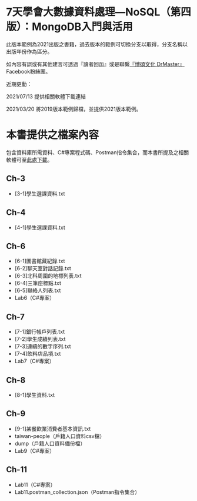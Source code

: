 # 7天學會大數據資料處理—NoSQL（第四版）：MongoDB入門與活用

此版本範例為2021出版之書籍，過去版本的範例可切換分支以取得，分支名稱以出版年份作為區分。

如內容有誤或有其他建言可透過『讀者回函』或是聯繫[『博碩文化 DrMaster』](https://www.facebook.com/DrMasterTW/)Facebook粉絲團。

近期更動：

2021/07/13  提供相關軟體下載連結

2021/03/20  將2019版本範例歸檔，並提供2021版本範例。

# 本書提供之檔案內容
包含資料庫所需資料、C#專案程式碼、Postman指令集合，而本書所提及之相關軟體可至[此處下載](https://drive.google.com/drive/folders/1da0BTosUI4y7rFNoesSoeWbqE_AF59Q8?usp=sharing)。

## Ch-3
- [3-1]學生選課資料.txt
## Ch-4
- [4-1]學生選課資料.txt
## Ch-6
- [6-1]圖書館藏紀錄.txt 
- [6-2]聊天室對話記錄.txt 
- [6-3]北科周圍的地標列表.txt 
- [6-4]三筆座標點.txt 
- [6-5]聯絡人列表.txt
- Lab6（C#專案）
## Ch-7
- [7-1]銀行帳戶列表.txt
- [7-2]學生成績列表.txt
- [7-3]連續的數字序列.txt
- [7-4]飲料店品項.txt
- Lab7（C#專案）
## Ch-8
- [8-1]學生資料.txt
## Ch-9
- [9-1]某餐飲業消費者基本資訊.txt
- taiwan-people（戶籍人口資料csv檔）
- dump（戶籍人口資料備份檔）
- Lab9（C#專案）
## Ch-11
- Lab11（C#專案）
- Lab11.postman_collection.json（Postman指令集合）
